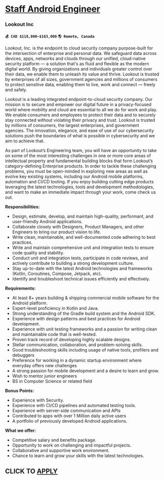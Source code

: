 # [Staff Android Engineer](https://www.remotewlb.com/apply/staff-android-engineer-117553)  
### Lookout Inc  
#### `💰 CAD $118,000~$163,000` `🌎 Remote, Canada`  

Lookout, Inc. is the endpoint to cloud security company purpose-built for the intersection of enterprise and personal data. We safeguard data across devices, apps, networks and clouds through our unified, cloud-native security platform — a solution that's as fluid and flexible as the modern digital world. By giving organizations and individuals greater control over their data, we enable them to unleash its value and thrive. Lookout is trusted by enterprises of all sizes, government agencies and millions of consumers to protect sensitive data, enabling them to live, work and connect — freely and safely.

Lookout is a leading integrated endpoint-to-cloud security company. Our mission is to secure and empower our digital future in a privacy-focused world where mobility and cloud are essential to all we do for work and play. We enable consumers and employees to protect their data and to securely stay connected without violating their privacy and trust. Lookout is trusted by millions of consumers, the largest enterprises, and government agencies. The innovation, elegance, and ease of use of our cybersecurity solutions push the boundaries of what is possible in cybersecurity and we aim to achieve that.

As part of Lookout’s Engineering team, you will have an opportunity to take on some of the most interesting challenges in one or more core areas of intellectual property and fundamental building blocks that form Lookout’s category-defining Enterprise products. In order to tackle these challenging problems, you must be open-minded in exploring new areas as well as evolve key existing systems, including our Android mobile platforms, automation and CI/CD tooling. If you enjoy building cutting edge products leveraging the latest technologies, tools and development methodologies, and want to make an immediate impact through your work, come check us out.

**Responsibilities:**

  * Design, estimate, develop, and maintain high-quality, performant, and user-friendly Android applications.
  * Collaborate closely with Designers, Product Managers, and other Engineers to bring our product vision to life.
  * Write clean, maintainable, and well-documented code adhering to best practices.
  * Write and maintain comprehensive unit and integration tests to ensure code quality and stability.
  * Conduct unit and integration tests, participate in code reviews, and actively contribute to building a strong development culture.
  * Stay up-to-date with the latest Android technologies and frameworks (Kotlin, Coroutines, Compose, Jetpack, etc).
  * Identify and troubleshoot technical issues efficiently and effectively.

**Requirements:**

  * At least 8+ years building & shipping commercial mobile software for the Android platform.
  * Expert-level proficiency in Kotlin and Java.
  * Strong understanding of the Gradle build system and the Android SDK.
  * Experience with design patterns and best practices for Android development.
  * Experience with unit testing frameworks and a passion for writing clean and maintainable code that is well-tested.
  * Proven track record of developing highly scalable designs.
  * Stellar communication, collaboration, and problem-solving skills.
  * Good troubleshooting skills including usage of native tools, profilers and debuggers
  * Preference for working in a dynamic startup environment where everyday offers new challenges
  * A strong passion for mobile development and a desire to learn and grow.
  * Wish to mentor junior engineers
  * BS in Computer Science or related field

**Bonus Points:**

  * Experience with Security.
  * Experience with CI/CD pipelines and automated testing tools.
  * Experience with server-side communication and APIs 
  * Contributed to apps with over 1 Million daily active users
  * A portfolio of previously developed Android applications.

**What we offer:**

  * Competitive salary and benefits package.
  * Opportunity to work on challenging and impactful projects.
  * Collaborative and supportive work environment.
  * Chance to learn and grow your skills with the latest technologies.

  
  

  
## CLICK TO [APPLY](https://www.remotewlb.com/apply/staff-android-engineer-117553)

